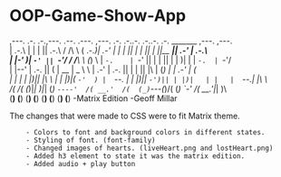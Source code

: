 # OOP-Game-Show-App
 
 ,---.  .-. .-.,---.    .--.     .---. ,---.    .-. .-..-. .-..-. .-. _______ ,---.  ,---.    
 | .-.\ | | | || .-.\  / /\ \   ( .-._)| .-'    | | | || | | ||  \| ||__   __|| .-'  | .-.\   
 | |-' )| `-' || `-'/ / /__\ \ (_) \   | `-.    | `-' || | | ||   | |  )| |   | `-.  | `-'/   
 | |--' | .-. ||   (  |  __  | _  \ \  | .-'    | .-. || | | || |\  | (_) |   | .-'  |   (    
 | |    | | |)|| |\ \ | |  |)|( `-'  ) |  `--.  | | |)|| `-')|| | |)|   | |   |  `--.| |\ \   
 /(     /(  (_)|_| \)\|_|  (_) `----'  /( __.'  /(  (_)`---(_)/(  (_)   `-'   /( __.'|_| \)\  
(__)   (__)        (__)               (__)     (__)          (__)            (__)        (__) 
                                                            -Matrix Edition -Geoff Millar

The changes that were made to CSS were to fit Matrix theme.

        - Colors to font and background colors in different states.
        - Styling of font. (font-family)
        - Changed images of hearts. (liveHeart.png and lostHeart.png)
        - Added h3 element to state it was the matrix edition.
        - Added audio + play button